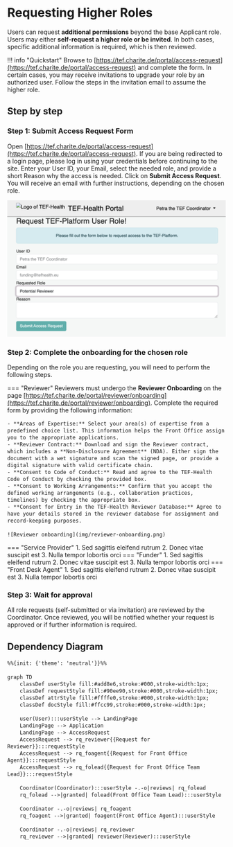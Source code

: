 # Requesting Higher Roles

Users can request **additional permissions** beyond the base Applicant role. Users may either **self-request a higher role or be invited**. In both cases, specific additional information is required, which is then reviewed.
    
!!! info "Quickstart"
    Browse to [https://tef.charite.de/portal/access-request](https://tef.charite.de/portal/access-request) and complete the form. In certain cases, you may receive invitations to upgrade your role by an authorized user. Follow the steps in the invitation email to assume the higher role.

## Step by step

### Step 1: **Submit Access Request Form**  

Open [https://tef.charite.de/portal/access-request](https://tef.charite.de/portal/access-request). If you are being redirected to a login page, please log in using your credentials before continuing to the site. Enter your User ID, your Email, select the needed role, and provide a short Reason why the access is needed. Click on **Submit Access Request**. You will receive an email with further instructions, depending on the chosen role.

![Odoo Landing Page Screenshot](img/request-permission.png)

   
### Step 2: **Complete the onboarding for the chosen role**   

Depending on the role you are requesting, you will need to perform the following steps. 
   
=== "Reviewer"
    Reviewers must undergo the **Reviewer Onboarding** on the page [https://tef.charite.de/portal/reviewer/onboarding](https://tef.charite.de/portal/reviewer/onboarding). Complete the required form by providing the following information:

    - **Areas of Expertise:** Select your area(s) of expertise from a predefined choice list. This information helps the Front Office assign you to the appropriate applications.
    - **Reviewer Contract:** Download and sign the Reviewer contract, which includes a **Non-Disclosure Agreement** (NDA). Either sign the document with a wet signature and scan the signed page, or provide a digital signature with valid certificate chain.
    - **Consent to Code of Conduct:** Read and agree to the TEF-Health Code of Conduct by checking the provided box.
    - **Consent to Working Arrangements:** Confirm that you accept the defined working arrangements (e.g., collaboration practices, timelines) by checking the appropriate box.
    - **Consent for Entry in the TEF-Health Reviewer Database:** Agree to have your details stored in the reviewer database for assignment and record-keeping purposes.
    
    ![Reviewer onboarding](img/reviewer-onboarding.png)
=== "Service Provider"
    1. Sed sagittis eleifend rutrum
    2. Donec vitae suscipit est
    3. Nulla tempor lobortis orci
=== "Funder"
    1. Sed sagittis eleifend rutrum
    2. Donec vitae suscipit est
    3. Nulla tempor lobortis orci
=== "Front Desk Agent"
    1. Sed sagittis eleifend rutrum
    2. Donec vitae suscipit est
    3. Nulla tempor lobortis orci	


   
### Step 3: **Wait for approval**   
   All role requests (self-submitted or via invitation) are reviewed by the Coordinator. Once reviewed, you will be notified whether your request is approved or if further information is required. 
   
   
## Dependency Diagram

``` mermaid 
%%{init: {'theme': 'neutral'}}%%

graph TD
    classDef userStyle fill:#add8e6,stroke:#000,stroke-width:1px;
    classDef requestStyle fill:#90ee90,stroke:#000,stroke-width:1px;
    classDef attrStyle fill:#ffffe0,stroke:#000,stroke-width:1px;
    classDef docStyle fill:#ffcc99,stroke:#000,stroke-width:1px;

    user(User):::userStyle --> LandingPage
    LandingPage --> Application
    LandingPage --> AccessRequest
    AccessRequest --> rq_reviewer{{Request for Reviewer}}:::requestStyle
    AccessRequest --> rq_foagent{{Request for Front Office Agent}}:::requestStyle
    AccessRequest --> rq_folead{{Request for Front Office Team Lead}}:::requestStyle

    Coordinator(Coordinator):::userStyle -.-o|reviews| rq_folead
    rq_folead -->|granted| folead(Front Office Team Lead):::userStyle

    Coordinator -.-o|reviews| rq_foagent
    rq_foagent -->|granted| foagent(Front Office Agent):::userStyle

    Coordinator -.-o|reviews| rq_reviewer
    rq_reviewer -->|granted| reviewer(Reviewer):::userStyle

```